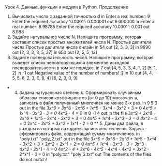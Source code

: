 Урок 4. Данные, функции и модули в Python. Продолжение
1. Вычислить число c заданной точностью d
in
Enter a real number: 9
Enter the required accuracy '0.0001': 0.000001
out
9.000000
in
Enter a real number: 8.98785
Enter the required accuracy '0.0001': 0.001
out
8.988
2. Задайте натуральное число N. Напишите программу, которая составит список простых множителей числа N.
Простые делители числа
Простые делители числа онлайн
in
54
out
[2, 3, 3, 3]
in
9990
out
[2, 3, 3, 3, 5, 37]
in
650
out
[2, 5, 5, 13]
3. Задайте последовательность чисел. Напишите программу, которая выведет список неповторяющихся элементов исходной последовательности в том же порядке.
in
7
out
[4, 5, 3, 3, 4, 1, 2]
[5, 1, 2]
in
-1
out
Negative value of the number of numbers!
[]
in
10
out
[4, 4, 5, 5, 6, 2, 3, 0, 9, 4]
[6, 2, 3, 0, 9]
* 4. Задана натуральная степень k. Сформировать случайным образом список коэффициентов (от 0 до 10) многочлена, записать в файл полученный многочлен не менее 3-х раз.
in
9
5
3
out in the file
3*x^9 + 3*x^8 - 2*x^6 + 1*x^5 - 3*x^4 - 3*x^2 + 3 = 0
4*x^5 + 1*x^4 - 3*x^3 - 3 = 0
4*x^2 - 4 = 0
in
0
-1
4
out in the file
3*x^9 + 3*x^8 - 2*x^6 + 1*x^5 - 3*x^4 - 3*x^2 + 3 = 0
4*x^5 + 1*x^4 - 3*x^3 - 3 = 0
4*x^2 - 4 = 0
2*x^4 - 3*x^3 + 3*x^2 + 1*x^1 - 2 = 0
** 5. Даны два файла, в каждом из которых находится запись многочленов. Задача - сформировать файл, содержащий сумму многочленов.
in
"poly.txt"
"poly_2.txt"
out in the file
3*x^9 + 3*x^8 - 2*x^6 + 1*x^5 - 3*x^4 - 3*x^2 + 3 + 2*x^2 + 2*x^1 + 2 = 0 
4*x^5 + 1*x^4 - 3*x^3 - 3 + 3*x^3 - 4*x^2 - 2*x^1 - 4 = 0
4*x^2 - 4 + 3*x^6 - 4*x^5 - 4*x^4 - 4*x^3 + 3*x^2 - 2*x^1 - 0 = 0
in
"poly.txt"
"poly_2.txt"
out
The contents of the files do not match!
